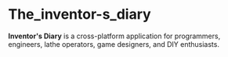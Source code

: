 # The_inventor-s_diary
**Inventor's Diary** is a cross-platform application for programmers, engineers, lathe operators, game designers, and DIY enthusiasts.  
